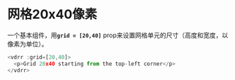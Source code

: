 # 网格20x40像素

一个基本组件，用<b>`grid = [20,40]`</b> prop来设置网格单元的尺寸（高度和宽度，以像素为单位）。

~~~js
<vdrr :grid=[20,40]>
  <p>Grid 20x40 starting from the top-left corner</p>
</vdrr>
~~~

